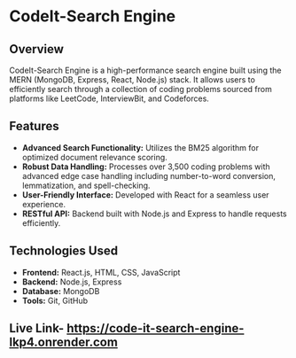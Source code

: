 # CodeIt-Search Engine

## Overview
CodeIt-Search Engine is a high-performance search engine built using the MERN (MongoDB, Express, React, Node.js) stack. It allows users to efficiently search through a collection of coding problems sourced from platforms like LeetCode, InterviewBit, and Codeforces.

## Features
- **Advanced Search Functionality:** Utilizes the BM25 algorithm for optimized document relevance scoring.
- **Robust Data Handling:** Processes over 3,500 coding problems with advanced edge case handling including number-to-word conversion, lemmatization, and spell-checking.
- **User-Friendly Interface:** Developed with React for a seamless user experience.
- **RESTful API:** Backend built with Node.js and Express to handle requests efficiently.
  
## Technologies Used
- **Frontend:** React.js, HTML, CSS, JavaScript
- **Backend:** Node.js, Express
- **Database:** MongoDB
- **Tools:** Git, GitHub


## Live Link- https://code-it-search-engine-lkp4.onrender.com
